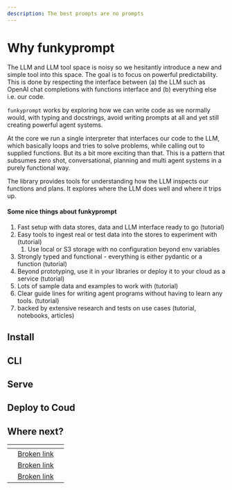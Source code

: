 ```yaml
---
description: The best prompts are no prompts
---
```


# Why funkyprompt

The LLM and LLM tool space is noisy so we hesitantly introduce a new and simple tool into this space. The goal is to focus on powerful predictability. This is done by respecting the interface between (a) the LLM such as OpenAI chat completions with functions interface and (b) everything else i.e. our code.

`funkyprompt` works by exploring how we can write code as we normally would, with typing and docstrings, avoid writing prompts at all and yet still creating powerful agent systems.

At the core we run a single interpreter that interfaces our code to the LLM, which basically loops and tries to solve problems, while calling out to supplied functions. But its a bit more exciting than that. This is a pattern that subsumes zero shot, conversational, planning and multi agent systems in a purely functional way.&#x20;

The library provides tools for understanding how the LLM inspects our functions and plans. It explores where the LLM does well and where it trips up.&#x20;



#### Some nice things about funkyprompt

1. Fast setup with data stores, data and LLM interface ready to go (tutorial)
2. Easy tools to ingest real or test data into the stores to experiment with (tutorial)
   1. Use local or S3 storage with no configuration beyond env variables
3. Strongly typed and functional - everything is either pydantic or a function (tutorial)
4. Beyond prototyping, use it in your libraries or deploy it to your cloud as a service (tutorial)
5. Lots of sample data and examples to work with (tutorial)
6. Clear guide lines for writing agent programs without having to learn any tools. (tutorial)
7. backed by extensive research and tests on use cases (tutorial, notebooks, articles)

## Install

## CLI

## Serve

## Deploy to Coud

## Where next?

<table data-view="cards"><thead><tr><th></th><th></th><th></th></tr></thead><tbody><tr><td></td><td><a data-mention href="broken-reference">Broken link</a></td><td></td></tr><tr><td></td><td><a data-mention href="broken-reference">Broken link</a></td><td></td></tr><tr><td></td><td><a data-mention href="broken-reference">Broken link</a></td><td></td></tr></tbody></table>
